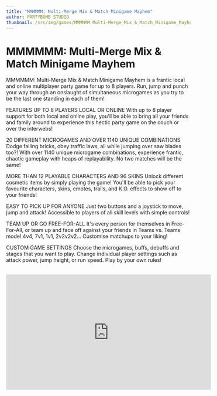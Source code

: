 ```yaml
---
title: "MMMMMM: Multi-Merge Mix & Match Minigame Mayhem"
author: PARTYBOMB STUDIO
thumbnail: /src/img/games/MMMMMM_Multi-Merge_Mix_&_Match_Minigame_Mayhem.png
---
```


# MMMMMM: Multi-Merge Mix & Match Minigame Mayhem

MMMMMM: Multi-Merge Mix & Match Minigame Mayhem is a frantic local and online multiplayer party game for up to 8 players. Run, jump and punch your way through an onslaught of simultaneous microgames as you try to be the last one standing in each of them!

FEATURES
UP TO 8 PLAYERS LOCAL OR ONLINE
With up to 8 player support for both local and online play, you'll be able to bring all your friends and family around to experience this hectic party game on the couch or over the interwebs!

20 DIFFERENT MICROGAMES AND OVER 1140 UNIQUE COMBINATIONS
Dodge falling bricks, obey traffic laws, all while jumping over saw blades too?! With over 1140 unique microgame combinations, experience frantic, chaotic gameplay with heaps of replayability. No two matches will be the same!

MORE THAN 12 PLAYABLE CHARACTERS AND 96 SKINS
Unlock different cosmetic items by simply playing the game! You'll be able to pick your favourite characters, skins, emotes, trails, and K.O. effects to show off to your friends!

EASY TO PICK UP FOR ANYONE
Just two buttons and a joystick to move, jump and attack! Accessible to players of all skill levels with simple controls!

TEAM UP OR GO FREE-FOR-ALL
It's every person for themselves in Free-For-All, or team up and face off against your friends in Teams vs. Teams mode! 4v4, 7v1, 1v1, 2v2v2v2... Customise matchups to your liking!

CUSTOM GAME SETTINGS
Choose the microgames, buffs, debuffs and stages that you want to play. Change individual player settings such as attack power, jump height, or run speed. Play by your own rules!

<br>

<iframe width="560" height="315" src="https://www.youtube.com/embed/eV2kB0PdvKA" frameborder="0" allowfullscreen></iframe>
